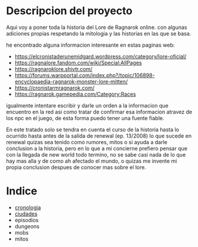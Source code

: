 # Descripcion del proyecto

Aqui voy a poner toda la historia del Lore de Ragnarok online. 
con algunas adiciones propias respetando la mitologia y las historias en las que se basa.

he encontrado alguna informacion interesante en estas paginas web:
- https://elcronistaderunemidgard.wordpress.com/category/lore-oficial/
- https://ragnalore.fandom.com/wiki/Special:AllPages
- https://ragnaroklore.shivtr.com/
- https://forums.warpportal.com/index.php?/topic/106898-encyclopaedia-ragnarok-monster-lore-mitten/
- https://cronistarmragnarok.com/
- https://ragnarok.gamepedia.com/Category:Races

igualmente intentare escribir y darle un orden a la informacion que encuentro en la red
asi como tratar de confirmar esa informacion atravez de los npc en el juego, de esta forma
puedo tener una fuente fiable.

En este tratado solo se tendra en cuenta el curso de la historia hasta lo ocurrido hasta antes de la salida de renewal
(ep. 13/2008) lo que sucede en renewal quizas sea tenido como rumores, mitos o si ayuda a darle conclusion a la historia,
pero en lo que a mi concierne prefiero pensar que con la llegada de new world todo termino, no se sabe casi nada de lo que hay mas alla y de como ah afectado el mundo, o quizas me invente mi propia conclusion despues de conocer mas sobre el lore.

# Indice

- [cronologia](./cronologia.md)
- [ciudades](./ciudades.md)
- episodios 
- dungeons
- mobs
- mitos
